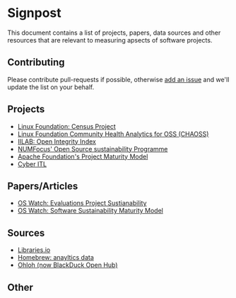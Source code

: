 # Signpost

This document contains a list of projects, papers, data sources and other resources that are relevant to measuring apsects of software projects. 

## Contributing

Please contribute pull-requests if possible, otherwise [add an issue](https://github.com/librariesio/metrics/issues/new) and we'll update the list on your behalf. 

## Projects

* [Linux Foundation: Census Project](https://github.com/linuxfoundation/cii-best-practices-badge)
* [Linux Foundation Community Health Analytics for OSS (CHAOSS)](https://wiki.linuxfoundation.org/oss-health-metrics/metrics)
* [IILAB: Open Integrity Index](https://github.com/openintegrity)
* [NUMFocus' Open Source sustainability Programme](https://www.numfocus.org/programs/sustainability/)
* [Apache Foundation's Project Maturity Model](https://community.apache.org/apache-way/apache-project-maturity-model.html)
* [Cyber ITL](http://cyber-itl.org/)

## Papers/Articles
* [OS Watch: Evaluations Project Sustianability](http://oss-watch.ac.uk/resources/evaluatingsustainability)
* [OS Watch: Software Sustainability Maturity Model](http://oss-watch.ac.uk/resources/evaluatingsustainability)


## Sources

* [Libraries.io](https://libraries.io/data)
* [Homebrew: anayltics data](https://brew.sh/analytics/)
* [Ohloh (now BlackDuck Open Hub)](https://github.com/blackducksoftware/ohloh_api#ohloh-api-documentation)

## Other
